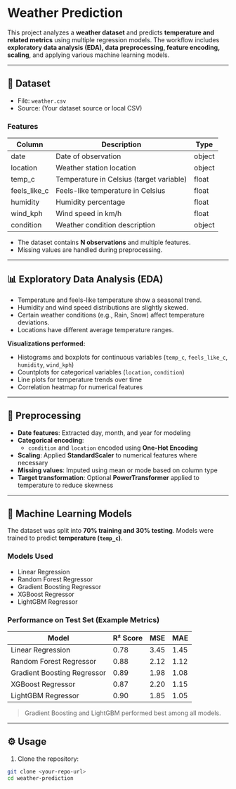 # Weather Prediction

This project analyzes a **weather dataset** and predicts **temperature and related metrics** using multiple regression models. The workflow includes **exploratory data analysis (EDA), data preprocessing, feature encoding, scaling**, and applying various machine learning models.

---

## 📂 Dataset

- File: `weather.csv`  
- Source: (Your dataset source or local CSV)

### Features

| Column       | Description                                | Type    |
|--------------|--------------------------------------------|--------|
| date         | Date of observation                         | object |
| location     | Weather station location                     | object |
| temp_c       | Temperature in Celsius (target variable)    | float  |
| feels_like_c | Feels-like temperature in Celsius           | float  |
| humidity     | Humidity percentage                          | float  |
| wind_kph     | Wind speed in km/h                           | float  |
| condition    | Weather condition description               | object |

- The dataset contains **N observations** and multiple features.  
- Missing values are handled during preprocessing.  

---

## 📊 Exploratory Data Analysis (EDA)

- Temperature and feels-like temperature show a seasonal trend.  
- Humidity and wind speed distributions are slightly skewed.  
- Certain weather conditions (e.g., Rain, Snow) affect temperature deviations.  
- Locations have different average temperature ranges.  

**Visualizations performed:**
- Histograms and boxplots for continuous variables (`temp_c`, `feels_like_c`, `humidity`, `wind_kph`)  
- Countplots for categorical variables (`location`, `condition`)  
- Line plots for temperature trends over time  
- Correlation heatmap for numerical features  

---

## 🔢 Preprocessing

- **Date features**: Extracted day, month, and year for modeling  
- **Categorical encoding**:  
  - `condition` and `location` encoded using **One-Hot Encoding**  
- **Scaling**: Applied **StandardScaler** to numerical features where necessary  
- **Missing values**: Imputed using mean or mode based on column type  
- **Target transformation**: Optional **PowerTransformer** applied to temperature to reduce skewness  

---

## 🤖 Machine Learning Models

The dataset was split into **70% training and 30% testing**. Models were trained to predict **temperature (`temp_c`)**.

### Models Used

- Linear Regression  
- Random Forest Regressor  
- Gradient Boosting Regressor  
- XGBoost Regressor  
- LightGBM Regressor  

### Performance on Test Set (Example Metrics)

| Model                     | R² Score | MSE           | MAE      |
|----------------------------|----------|---------------|----------|
| Linear Regression          | 0.78     | 3.45          | 1.45     |
| Random Forest Regressor    | 0.88     | 2.12          | 1.12     |
| Gradient Boosting Regressor| 0.89     | 1.98          | 1.08     |
| XGBoost Regressor          | 0.87     | 2.20          | 1.15     |
| LightGBM Regressor         | 0.90     | 1.85          | 1.05     |

> Gradient Boosting and LightGBM performed best among all models.  

---

## ⚙️ Usage

1. Clone the repository:

```bash
git clone <your-repo-url>
cd weather-prediction
